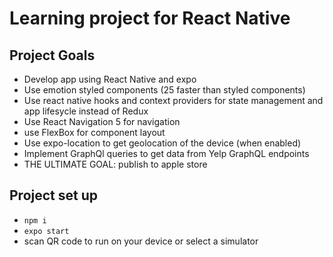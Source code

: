 # Learning project for React Native 

## Project Goals

- Develop app using React Native and expo
- Use emotion styled components (25 faster than styled components)
- Use react native hooks and context providers for state management and app lifesycle instead of Redux
- Use React Navigation 5 for navigation
- use FlexBox for component layout
- Use expo-location to get geolocation of the device (when enabled)
- Implement GraphQl queries to get data from Yelp GraphQL endpoints
- THE ULTIMATE GOAL: publish to apple store

## Project set up

- `npm i`
- `expo start`
- scan QR code to run on your device or select a simulator
